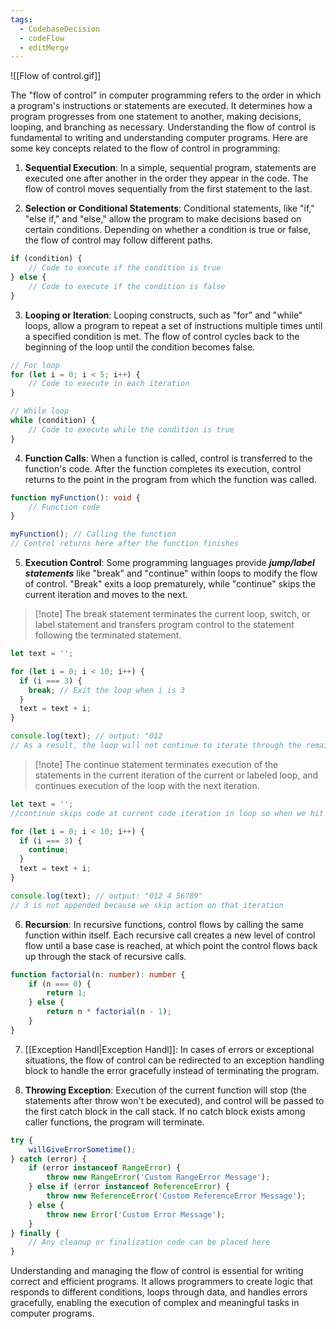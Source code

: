 ```yaml
---
tags:
  - CodebaseDecision
  - codeFlow
  - editMerge
---
```

![[Flow of control.gif]]

The "flow of control" in computer programming refers to the order in which a program's instructions or statements are executed. It determines how a program progresses from one statement to another, making decisions, looping, and branching as necessary. Understanding the flow of control is fundamental to writing and understanding computer programs. Here are some key concepts related to the flow of control in programming:

1. **Sequential Execution**: In a simple, sequential program, statements are executed one after another in the order they appear in the code. The flow of control moves sequentially from the first statement to the last.

2. **Selection or Conditional Statements**: Conditional statements, like "if," "else if," and "else," allow the program to make decisions based on certain conditions. Depending on whether a condition is true or false, the flow of control may follow different paths.

```typescript
if (condition) {
    // Code to execute if the condition is true
} else {
    // Code to execute if the condition is false
}
```


3. **Looping or Iteration**: Looping constructs, such as "for" and "while" loops, allow a program to repeat a set of instructions multiple times until a specified condition is met. The flow of control cycles back to the beginning of the loop until the condition becomes false.

```typescript
// For loop
for (let i = 0; i < 5; i++) {
    // Code to execute in each iteration
}

// While loop
while (condition) {
    // Code to execute while the condition is true
}
```

4. **Function Calls**: When a function is called, control is transferred to the function's code. After the function completes its execution, control returns to the point in the program from which the function was called.

```typescript
function myFunction(): void {
    // Function code
}

myFunction(); // Calling the function
// Control returns here after the function finishes
```


5. **Execution Control**: Some programming languages provide ***jump/label statements*** like "break" and "continue" within loops to modify the flow of control. "Break" exits a loop prematurely, while "continue" skips the current iteration and moves to the next.

>[!note] The break statement terminates the current loop, switch, or label statement and transfers program control to the statement following the terminated statement. 

```typescript
let text = '';

for (let i = 0; i < 10; i++) {
  if (i === 3) {
    break; // Exit the loop when i is 3
  }
  text = text + i;
}

console.log(text); // output: "012
// As a result, the loop will not continue to iterate through the remaining values (4 to 9)
```

>[!note] The continue statement terminates execution of the statements in the current iteration of the current or labeled loop, and continues execution of the loop with the next iteration. 

```typescript
let text = ''; 
//continue skips code at current code iteration in loop so when we hit 3 we dont get to add it  

for (let i = 0; i < 10; i++) { 
  if (i === 3) { 
    continue; 
  } 
  text = text + i; 
} 

console.log(text); // output: "012 4 56789"
// 3 is not appended because we skip action on that iteration


```

6. **Recursion**: In recursive functions, control flows by calling the same function within itself. Each recursive call creates a new level of control flow until a base case is reached, at which point the control flows back up through the stack of recursive calls.

```typescript
function factorial(n: number): number {
    if (n === 0) {
        return 1;
    } else {
        return n * factorial(n - 1);
    }
}
```

7. [[Exception Handl|Exception Handl]]: In cases of errors or exceptional situations, the flow of control can be redirected to an exception handling block to handle the error gracefully instead of terminating the program.

8. **Throwing Exception**: Execution of the current function will stop (the statements after throw won't be executed), and control will be passed to the first catch block in the call stack. If no catch block exists among caller functions, the program will terminate. 

```typescript
try {
    willGiveErrorSometime();
} catch (error) {
    if (error instanceof RangeError) {
        throw new RangeError('Custom RangeError Message');
    } else if (error instanceof ReferenceError) {
        throw new ReferenceError('Custom ReferenceError Message');
    } else {
        throw new Error('Custom Error Message');
    }
} finally {
    // Any cleanup or finalization code can be placed here
}
```

Understanding and managing the flow of control is essential for writing correct and efficient programs. It allows programmers to create logic that responds to different conditions, loops through data, and handles errors gracefully, enabling the execution of complex and meaningful tasks in computer programs.












